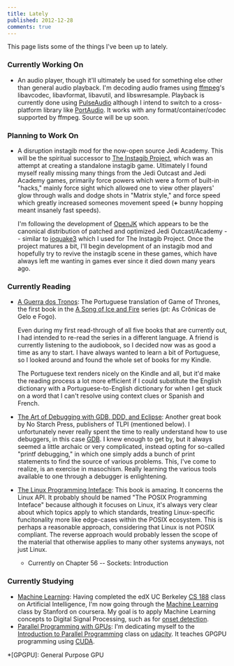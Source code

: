 ```yaml
---
title: Lately
published: 2012-12-28
comments: true
---
```


This page lists some of the things I've been up to lately.

### Currently Working On

* An audio player, though it'll ultimately be used for something else other than general audio playback. I'm decoding audio frames using [ffmpeg](http://www.ffmpeg.org/)'s libavcodec, libavformat, libavutil, and libswresample. Playback is currently done using [PulseAudio](http://www.freedesktop.org/wiki/Software/PulseAudio) although I intend to switch to a cross-platform library like [PortAudio](http://www.portaudio.com/). It works with any format/container/codec supported by ffmpeg. Source will be up soon.

### Planning to Work On

* A disruption instagib mod for the now-open source Jedi Academy. This will be the spiritual successor to [The Instagib Project](/work#the-instagib-project), which was an attempt at creating a standalone instagib game. Ultimately I found myself really missing many things from the Jedi Outcast and Jedi Academy games, primarily force powers which were a form of built-in "hacks," mainly force sight which allowed one to view other players' glow through walls and dodge shots in "Matrix style," and force speed which greatly increased someones movement speed (**+** bunny hopping meant insanely fast speeds).

	I'm following the development of [OpenJK](https://github.com/Razish/OpenJK) which appears to be the canonical distribution of patched and optimized Jedi Outcast/Academy -- similar to [ioquake3](http://ioquake3.org/) which I used for The Instagib Project. Once the project matures a bit, I'll begin development of an instagib mod and hopefully try to revive the instagib scene in these games, which have always left me wanting in games ever since it died down many years ago.

### Currently Reading

* [A Guerra dos Tronos](http://pt.wikipedia.org/wiki/A_Game_of_Thrones): The Portuguese translation of Game of Thrones, the first book in the [A Song of Ice and Fire](http://en.wikipedia.org/wiki/A_Song_of_Ice_and_Fire) series (pt: As Crônicas de Gelo e Fogo).
	
	Even during my first read-through of all five books that are currently out, I had intended to re-read the series in a different language. A friend is currently listening to the audiobook, so I decided now was as good a time as any to start. I have always wanted to learn a bit of Portuguese, so I looked around and found the whole set of books for my Kindle.

	The Portuguese text renders nicely on the Kindle and all, but it'd make the reading process a lot more efficient if I could substitute the English dictionary with a Portuguese-to-English dictionary for when I get stuck on a word that I can't resolve using context clues or Spanish and French.

* [The Art of Debugging with GDB, DDD, and Eclipse](http://amzn.com/1593271743): Another great book by No Starch Press, publishers of TLPI (mentioned below). I unfortunately never really spent the time to really understand how to use debuggers, in this case [GDB](http://www.gnu.org/software/gdb/). I knew enough to get by, but it always seemed a little archaic or very complicated, instead opting for so-called "printf debugging," in which one simply adds a bunch of print statements to find the source of various problems. This, I've come to realize, is an exercise in masochism. Really learning the various tools available to one through a debugger is enlightening.
* [The Linux Programming Inteface](http://amzn.com/1593272200): This book is amazing. It concerns the Linux API. It probably should be named "The POSIX Programming Inteface" because although it focuses on Linux, it's always very clear about which topics apply to which standards, treating Linux-specific funcitonality more like edge-cases within the POSIX ecosystem. This is perhaps a reasonable approach, considering that Linux is not POSIX compliant. The reverse approach would probably lessen the scope of the material that otherwise applies to many other systems anyways, not just Linux.
	* Currently on Chapter 56 -- Sockets: Introduction

### Currently Studying

* [Machine Learning](https://class.coursera.org/ml-2012-002/lecture/index): Having completed the edX UC Berkeley [CS 188](http://edx.org/ai) class on Artificial Intelligence, I'm now going through the [Machine Learning](https://class.coursera.org/ml-2012-002/lecture/index) class by Stanford on coursera. My goal is to apply Machine Learning concepts to Digital Signal Processing, such as for [onset detection](http://www.cs.usc.edu/research/08-895.pdf).
* [Parallel Programming with GPUs](https://www.udacity.com/course/cs344): I'm dedicating myself to the [Introduction to Parallel Programming](https://www.udacity.com/course/cs344) class on [udacity](https://www.udacity.com). It teaches GPGPU programming using [CUDA](http://en.wikipedia.org/wiki/CUDA).

*[GPGPU]: General Purpose GPU
